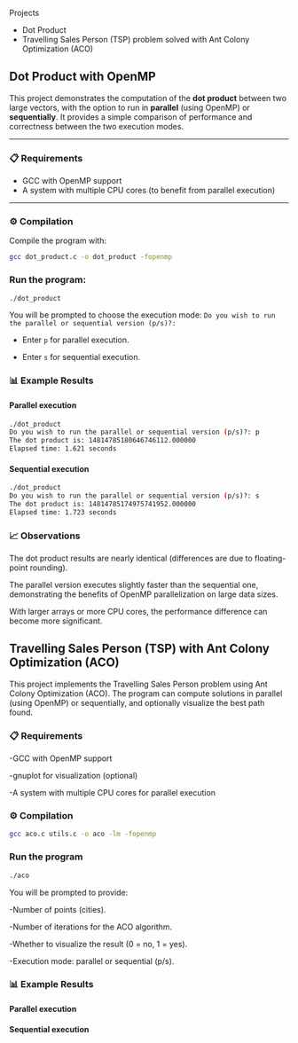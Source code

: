 Projects
- Dot Product
- Travelling Sales Person (TSP) problem solved with Ant Colony Optimization (ACO)

## Dot Product with OpenMP

This project demonstrates the computation of the **dot product** between two large vectors, with the option to run in **parallel** (using OpenMP) or **sequentially**. It provides a simple comparison of performance and correctness between the two execution modes.

---

### 📋 Requirements
- GCC with OpenMP support  
- A system with multiple CPU cores (to benefit from parallel execution)  

---

### ⚙️ Compilation

Compile the program with:

```bash
gcc dot_product.c -o dot_product -fopenmp
```

### Run the program:
```bash
./dot_product
```

You will be prompted to choose the execution mode:
`Do you wish to run the parallel or sequential version (p/s)?:`
- Enter `p` for parallel execution.

- Enter `s` for sequential execution.

### 📊 Example Results
#### Parallel execution
```bash
./dot_product
Do you wish to run the parallel or sequential version (p/s)?: p
The dot product is: 14814785180646746112.000000
Elapsed time: 1.621 seconds
```

#### Sequential execution
```bash
./dot_product
Do you wish to run the parallel or sequential version (p/s)?: s
The dot product is: 14814785174975741952.000000
Elapsed time: 1.723 seconds
```

### 📈 Observations

The dot product results are nearly identical (differences are due to floating-point rounding).

The parallel version executes slightly faster than the sequential one, demonstrating the benefits of OpenMP parallelization on large data sizes.

With larger arrays or more CPU cores, the performance difference can become more significant.

## Travelling Sales Person (TSP) with Ant Colony Optimization (ACO)
This project implements the Travelling Sales Person problem using Ant Colony Optimization (ACO). The program can compute solutions in parallel (using OpenMP) or sequentially, and optionally visualize the best path found.

### 📋 Requirements

-GCC with OpenMP support

-gnuplot for visualization (optional)

-A system with multiple CPU cores for parallel execution

### ⚙️ Compilation
```bash
gcc aco.c utils.c -o aco -lm -fopenmp
```

### Run the program
```bash
./aco
```

You will be prompted to provide:

-Number of points (cities).

-Number of iterations for the ACO algorithm.

-Whether to visualize the result (0 = no, 1 = yes).

-Execution mode: parallel or sequential (p/s).

### 📊 Example Results
#### Parallel execution

#### Sequential execution